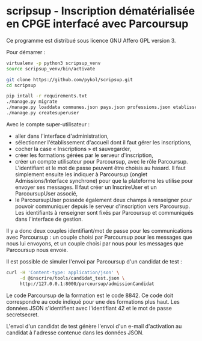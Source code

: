 scripsup - Inscription dématérialisée en CPGE interfacé avec Parcoursup
=======================================================================

Ce programme est distribué sous licence GNU Affero GPL version 3.

Pour démarrer :

```sh
virtualenv -p python3 scripsup_venv
source scripsup_venv/bin/activate

git clone https://github.com/pykol/scripsup.git
cd scripsup

pip intall -r requirements.txt
./manage.py migrate
./manage.py loaddata communes.json pays.json professions.json etablissements.json
./manage.py createsuperuser
```

Avec le compte super-utilisateur :

- aller dans l'interface d'administration,
- sélectionner l'établissement d'accueil dont il faut gérer les
  inscriptions,
- cocher la case « Inscriptions » et sauvegarder,
- créer les formations gérées par le serveur d'inscription,
- créer un compte utilisateur pour Parcoursup, avec le rôle Parcoursup.
  L'identifiant et le mot de passe peuvent être choisis au hasard. Il
  faut simplement ensuite les indiquer à Parcoursup (onglet
  Admissions/Interface synchrone) pour que la plateforme les utilise
  pour envoyer ses messages. Il faut créer un InscrireUser et un
  ParcoursupUser associé,
- le ParcoursupUser possède également deux champs à renseigner pour
  pouvoir communiquer depuis le serveur d'inscription vers Parcoursup.
  Les identifiants à renseigner sont fixés par Parcoursup et communiqués
  dans l'interface de gestion.

Il y a donc deux couples identifiant/mot de passe pour les
communications avec Parcoursup : un couple choisi par Parcoursup pour
les messages que nous lui envoyons, et un couple choisi par nous pour
les messages que Parcoursup nous envoie.

Il est possible de simuler l'envoi par Parcoursup d'un candidat de
test :

```sh
curl -H 'Content-type: application/json' \
     -d @inscrire/tools/candidat_test.json \
     http://127.0.0.1:8000/parcoursup/admissionCandidat
```

Le code Parcoursup de la formation est le code 8842. Ce code doit
correspondre au code indiqué pour une des formations plus haut. Les
données JSON s'identifient avec l'identifiant 42 et le mot de passe
secretsecret.

L'envoi d'un candidat de test génère l'envoi d'un e-mail d'activation au
candidat à l'adresse contenue dans les données JSON.
